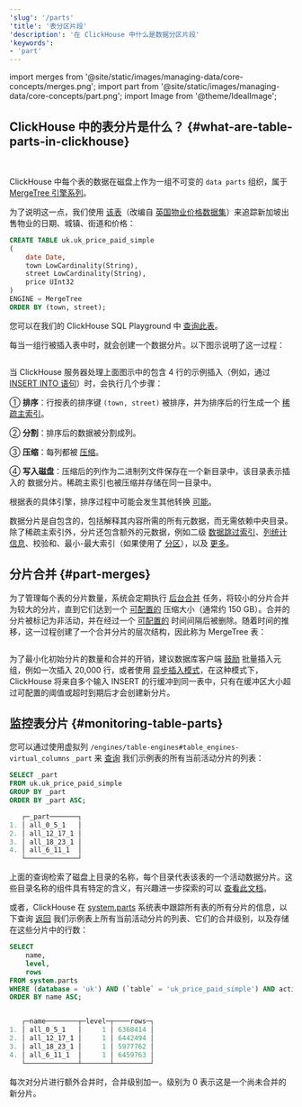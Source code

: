 ```yaml
---
'slug': '/parts'
'title': '表分区片段'
'description': '在 ClickHouse 中什么是数据分区片段'
'keywords':
- 'part'
---
```


import merges from '@site/static/images/managing-data/core-concepts/merges.png';
import part from '@site/static/images/managing-data/core-concepts/part.png';
import Image from '@theme/IdealImage';

## ClickHouse 中的表分片是什么？ {#what-are-table-parts-in-clickhouse}

<br/>

ClickHouse 中每个表的数据在磁盘上作为一组不可变的 `data parts` 组织，属于 [MergeTree 引擎系列](/engines/table-engines/mergetree-family)。

为了说明这一点，我们使用 [该表](https://sql.clickhouse.com/?query=U0hPVyBDUkVBVEUgVEFCTEUgdWsudWtfcHJpY2VfcGFpZF9zaW1wbGU&run_query=true&tab=results)（改编自 [英国物业价格数据集](/getting-started/example-datasets/uk-price-paid)）来追踪新加坡出售物业的日期、城镇、街道和价格：

```sql
CREATE TABLE uk.uk_price_paid_simple
(
    date Date,
    town LowCardinality(String),
    street LowCardinality(String),
    price UInt32
)
ENGINE = MergeTree
ORDER BY (town, street);
```

您可以在我们的 ClickHouse SQL Playground 中 [查询此表](https://sql.clickhouse.com/?query=U0VMRUNUICogRlJPTSB1ay51a19wcmljZV9wYWlkX3NpbXBsZTs&run_query=true&tab=results)。

每当一组行被插入表中时，就会创建一个数据分片。以下图示说明了这一过程：

<Image img={part} size="lg"/>

<br/>

当 ClickHouse 服务器处理上面图示中的包含 4 行的示例插入（例如，通过 [INSERT INTO 语句](/sql-reference/statements/insert-into)）时，会执行几个步骤：

① **排序**：行按表的排序键 `(town, street)` 被排序，并为排序后的行生成一个 [稀疏主索引](/guides/best-practices/sparse-primary-indexes)。

② **分割**：排序后的数据被分割成列。

③ **压缩**：每列都被 [压缩](https://clickhouse.com/blog/optimize-clickhouse-codecs-compression-schema)。

④ **写入磁盘**：压缩后的列作为二进制列文件保存在一个新目录中，该目录表示插入的 数据分片。稀疏主索引也被压缩并存储在同一目录中。

根据表的具体引擎，排序过程中可能会发生其他转换 [可能](/operations/settings/settings)。

数据分片是自包含的，包括解释其内容所需的所有元数据，而无需依赖中央目录。除了稀疏主索引外，分片还包含额外的元数据，例如二级 [数据跳过索引](/optimize/skipping-indexes)、[列统计信息](https://clickhouse.com/blog/clickhouse-release-23-11#column-statistics-for-prewhere)、校验和、最小-最大索引（如果使用了 [分区](/partitions)），以及 [更多](https://github.com/ClickHouse/ClickHouse/blob/a065b11d591f22b5dd50cb6224fab2ca557b4989/src/Storages/MergeTree/MergeTreeData.h#L104)。

## 分片合并 {#part-merges}

为了管理每个表的分片数量，系统会定期执行 [后台合并](/merges) 任务，将较小的分片合并为较大的分片，直到它们达到一个 [可配置的](/operations/settings/merge-tree-settings#max_bytes_to_merge_at_max_space_in_pool) 压缩大小（通常约 150 GB）。合并的分片被标记为非活动，并在经过一个 [可配置的](/operations/settings/merge-tree-settings#old_parts_lifetime) 时间间隔后被删除。随着时间的推移，这一过程创建了一个合并分片的层次结构，因此称为 MergeTree 表：

<Image img={merges} size="lg"/>

<br/>

为了最小化初始分片的数量和合并的开销，建议数据库客户端 [鼓励](https://clickhouse.com/blog/asynchronous-data-inserts-in-clickhouse#data-needs-to-be-batched-for-optimal-performance) 批量插入元组，例如一次插入 20,000 行，或者使用 [异步插入模式](https://clickhouse.com/blog/asynchronous-data-inserts-in-clickhouse)，在这种模式下，ClickHouse 将来自多个输入 INSERT 的行缓冲到同一表中，只有在缓冲区大小超过可配置的阈值或超时到期后才会创建新分片。

## 监控表分片 {#monitoring-table-parts}

您可以通过使用虚拟列 `/engines/table-engines#table_engines-virtual_columns` `_part` 来 [查询](https://sql.clickhouse.com/?query=U0VMRUNUIF9wYXJ0CkZST00gdWsudWtfcHJpY2VfcGFpZF9zaW1wbGUKR1JPVVAgQlkgX3BhcnQKT1JERVIgQlkgX3BhcnQgQVNDOw&run_query=true&tab=results) 我们示例表的所有当前活动分片的列表：

```sql
SELECT _part
FROM uk.uk_price_paid_simple
GROUP BY _part
ORDER BY _part ASC;

   ┌─_part───────┐
1. │ all_0_5_1   │
2. │ all_12_17_1 │
3. │ all_18_23_1 │
4. │ all_6_11_1  │
   └─────────────┘
```
上面的查询检索了磁盘上目录的名称，每个目录代表该表的一个活动数据分片。这些目录名称的组件具有特定的含义，有兴趣进一步探索的可以 [查看此文档](https://github.com/ClickHouse/ClickHouse/blob/f90551824bb90ade2d8a1d8edd7b0a3c0a459617/src/Storages/MergeTree/MergeTreeData.h#L130)。

或者，ClickHouse 在 [system.parts](/operations/system-tables/parts) 系统表中跟踪所有表的所有分片的信息，以下查询 [返回](https://sql.clickhouse.com/?query=U0VMRUNUCiAgICBuYW1lLAogICAgbGV2ZWwsCiAgICByb3dzCkZST00gc3lzdGVtLnBhcnRzCldIRVJFIChkYXRhYmFzZSA9ICd1aycpIEFORCAoYHRhYmxlYCA9ICd1a19wcmljZV9wYWlkX3NpbXBsZScpIEFORCBhY3RpdmUKT1JERVIgQlkgbmFtZSBBU0M7&run_query=true&tab=results) 我们示例表上所有当前活动分片的列表、它们的合并级别，以及存储在这些分片中的行数：

```sql
SELECT
    name,
    level,
    rows
FROM system.parts
WHERE (database = 'uk') AND (`table` = 'uk_price_paid_simple') AND active
ORDER BY name ASC;


   ┌─name────────┬─level─┬────rows─┐
1. │ all_0_5_1   │     1 │ 6368414 │
2. │ all_12_17_1 │     1 │ 6442494 │
3. │ all_18_23_1 │     1 │ 5977762 │
4. │ all_6_11_1  │     1 │ 6459763 │
   └─────────────┴───────┴─────────┘
```
每次对分片进行额外合并时，合并级别加一。级别为 0 表示这是一个尚未合并的新分片。
